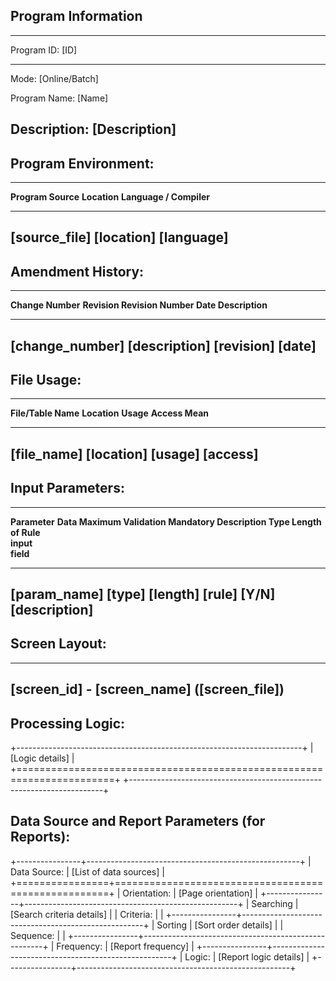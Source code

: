 ## Program Information

-----------------------------------------------------------------------
Program ID:        [ID]
------------------ ----------------------------------------------------
Mode:              [Online/Batch]

Program Name:      [Name]

Description:       [Description]
-----------------------------------------------------------------------

## Program Environment:

----------------------------------------------------------------------------
**Program Source**           **Location**           **Language / Compiler**
---------------------------- ---------------------- ------------------------
[source_file]                [location]             [language]
----------------------------------------------------------------------------

## Amendment History:

-------------------------------------------------------------------------
**Change Number**      **Revision          **Revision Number** **Date**
                       Description**                           
---------------------- ------------------- ------------------- ----------
[change_number]        [description]       [revision]          [date]
-------------------------------------------------------------------------

## File Usage:

-----------------------------------------------------------------------
**File/Table Name**    **Location**   **Usage**      **Access Mean**
---------------------- -------------- -------------- ------------------
[file_name]            [location]     [usage]        [access]
-----------------------------------------------------------------------

## Input Parameters:

--------------------------------------------------------------------------------------
**Parameter**    **Data   **Maximum   **Validation   **Mandatory**   **Description**
                 Type**   Length of   Rule**                         
                          input                                      
                          field**                                    
---------------- -------- ----------- -------------- --------------- -----------------
[param_name]     [type]   [length]    [rule]         [Y/N]          [description]
--------------------------------------------------------------------------------------

## Screen Layout:

-----------------------------------------------------------------------
[screen_id] - [screen_name] ([screen_file])
-----------------------------------------------------------------------

## Processing Logic:

+-----------------------------------------------------------------------+
| [Logic details]                                                         |
+=======================================================================+
+-----------------------------------------------------------------------+

## Data Source and Report Parameters (for Reports):

+----------------+-----------------------------------------------------+
| Data Source:   | [List of data sources]                              |
+================+=====================================================+
| Orientation:   | [Page orientation]                                   |
+----------------+-----------------------------------------------------+
| Searching      | [Search criteria details]                            |
| Criteria:      |                                                     |
+----------------+-----------------------------------------------------+
| Sorting        | [Sort order details]                                 |
| Sequence:      |                                                     |
+----------------+-----------------------------------------------------+
| Frequency:     | [Report frequency]                                   |
+----------------+-----------------------------------------------------+
| Logic:         | [Report logic details]                               |
+----------------+-----------------------------------------------------+